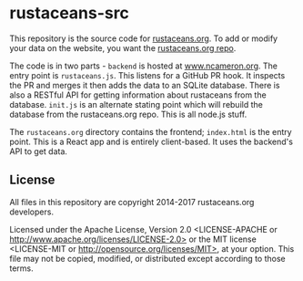 rustaceans-src
==============

This repository is the source code for
[rustaceans.org](http://www.rustaceans.org). To add or modify your data on the
website, you want the [rustaceans.org repo](https://github.com/nrc/rustaceans.org).

The code is in two parts - `backend` is hosted at www.ncameron.org. The entry
point is `rustaceans.js`. This listens for a GitHub PR hook. It inspects the PR
and merges it then adds the data to an SQLite database. There is also a RESTful
API for getting information about rustaceans from the database. `init.js` is an
alternate stating point which will rebuild the database from the rustaceans.org
repo. This is all node.js stuff.

The `rustaceans.org` directory contains the frontend; `index.html` is the entry
point. This is a React app and is entirely client-based. It uses the
backend's API to get data.

## License

All files in this repository are copyright 2014-2017 rustaceans.org developers.

Licensed under the Apache License, Version 2.0 <LICENSE-APACHE or
http://www.apache.org/licenses/LICENSE-2.0> or the MIT license
<LICENSE-MIT or http://opensource.org/licenses/MIT>, at your
option. This file may not be copied, modified, or distributed
except according to those terms.

